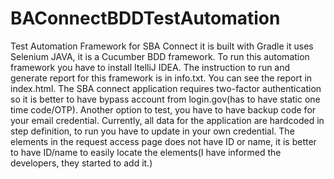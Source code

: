# BAConnectBDDTestAutomation
Test Automation Framework for SBA Connect it is built with Gradle it uses Selenium JAVA, it is a Cucumber BDD framework.
To run this automation framework you have to install ItelliJ IDEA. The instruction to run and generate report for this framework is in info.txt. You can see the report in index.html.
The SBA connect application requires two-factor authentication so it is better to have bypass account from login.gov(has to have static one time code/OTP). Another option to test, you have to have backup code for your email credential.
Currently, all data for the application are hardcoded in step definition, to run you have to update in your own credential.
The elements in the request access page does not have ID or name, it is better to have ID/name to easily locate the elements(I have informed the developers, they started to add it.)
